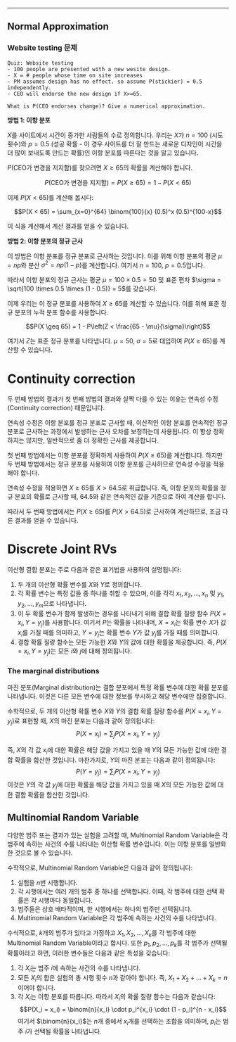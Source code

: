 
---
## **Normal Approximation**
### Website testing 문제
```
Quiz: Website testing
- 100 people are presented with a new wesite design.
- X = # people whose time on site increases
- PM assumes design has no effect. so assume P(stickier) = 0.5 independently.
- CEO will endorse the new design if X>=65.

What is P(CEO endorses change)? Give a numerical approximation.
```
**방법 1: 이항 분포**

$X$를 사이트에서 시간이 증가한 사람들의 수로 정의합니다. 우리는 $X$가 $n=100$ (시도 횟수)와 $p=0.5$ (성공 확률 - 이 경우 사이트를 더 잘 만드는 새로운 디자인이 시간을 더 많이 보내도록 만드는 확률)인 이항 분포를 따른다는 것을 알고 있습니다.

$P(\text{CEO가 변경을 지지함})$를 찾으려면 $X \geq 65$의 확률을 계산해야 합니다.

$$P(\text{CEO가 변경을 지지함}) = P(X \geq 65) = 1 - P(X < 65)$$

이제 $P(X < 65)$를 계산해 봅시다:

$$P(X < 65) = \sum_{x=0}^{64} \binom{100}{x} (0.5)^x (0.5)^{100-x}$$

이 식을 계산해서 계산 결과를 얻을 수 있습니다.

**방법 2: 이항 분포의 정규 근사**

이 방법은 이항 분포를 정규 분포로 근사하는 것입니다. 이를 위해 이항 분포의 평균 $\mu = np$와 분산 $\sigma^2 = np(1-p)$를 계산합니다. 여기서 $n=100$, $p=0.5$입니다.

따라서 이항 분포의 정규 근사는 평균 $\mu = 100 \times 0.5 = 50$ 및 표준 편차 $\sigma = \sqrt{100 \times 0.5 \times (1 - 0.5)} = 5$를 갖습니다.

이제 우리는 이 정규 분포를 사용하여 $X \geq 65$를 계산할 수 있습니다. 이를 위해 표준 정규 분포의 누적 분포 함수를 사용합니다.

$$P(X \geq 65) = 1 - P\left(Z < \frac{65 - \mu}{\sigma}\right)$$

여기서 $Z$는 표준 정규 분포를 나타냅니다. $\mu = 50$, $\sigma = 5$로 대입하여 $P(X \geq 65)$를 계산할 수 있습니다.

# Continuity correction
두 번째 방법의 결과가 첫 번째 방법의 결과와 살짝 다를 수 있는 이유는 연속성 수정(Continuity correction) 때문입니다.

연속성 수정은 이항 분포를 정규 분포로 근사할 때, 이산적인 이항 분포를 연속적인 정규 분포로 근사하는 과정에서 발생하는 근사 오차를 보정하는데 사용됩니다. 이 항상 정확하지는 않지만, 일반적으로 좀 더 정확한 근사를 제공합니다.

첫 번째 방법에서는 이항 분포를 정확하게 사용하여 $P(X \geq 65)$를 계산합니다. 하지만 두 번째 방법에서는 정규 분포를 사용하여 이항 분포를 근사하므로 연속성 수정을 적용해야 합니다. 

연속성 수정을 적용하면 $X \geq 65$를 $X > 64.5$로 취급합니다. 즉, 이항 분포의 확률을 정규 분포의 확률로 근사할 때, 64.5와 같은 연속적인 값을 기준으로 하여 계산을 합니다.

따라서 두 번째 방법에서는 $P(X \geq 65)$를 $P(X > 64.5)$로 근사하여 계산하므로, 조금 다른 결과를 얻을 수 있습니다.

# Discrete Joint RVs
이산형 결합 분포는 주로 다음과 같은 표기법을 사용하여 설명됩니다:

1. 두 개의 이산형 확률 변수를 $X$와 $Y$로 정의합니다.
2. 각 확률 변수는 특정 값들 중 하나를 취할 수 있으며, 이를 각각 $x_1, x_2, ..., x_n$ 및 $y_1, y_2, ..., y_m$으로 나타냅니다.
3. 이 두 확률 변수가 함께 발생하는 경우를 나타내기 위해 결합 확률 질량 함수 $P(X=x_i, Y=y_j)$를 사용합니다. 여기서 $P$는 확률을 나타내며, $X=x_i$는 확률 변수 $X$가 값 $x_i$를 가질 때를 의미하고, $Y=y_j$는 확률 변수 $Y$가 값 $y_j$를 가질 때를 의미합니다.
4. 결합 확률 질량 함수는 모든 가능한 $X$와 $Y$의 값에 대한 확률을 제공합니다. 즉, $P(X=x_i, Y=y_j)$는 모든 $i$와 $j$에 대해 정의됩니다.

### **The marginal distributions**
마진 분포(Marginal distribution)는 결합 분포에서 특정 확률 변수에 대한 확률 분포를 나타냅니다. 이것은 다른 모든 변수에 대한 정보를 무시하고 해당 변수에만 집중합니다. 

수학적으로, 두 개의 이산형 확률 변수 $X$와 $Y$의 결합 확률 질량 함수를 $P(X=x_i, Y=y_j)$로 표현할 때, $X$의 마진 분포는 다음과 같이 정의됩니다:
$$P(X=x_i) = \sum_{j} P(X=x_i, Y=y_j)$$

즉, $X$의 각 값 $x_i$에 대한 확률은 해당 값을 가지고 있을 때 $Y$의 모든 가능한 값에 대한 결합 확률을 합산한 것입니다. 마찬가지로, $Y$의 마진 분포는 다음과 같이 정의됩니다:
$$P(Y=y_j) = \sum_{i} P(X=x_i, Y=y_j)$$
이것은 $Y$의 각 값 $y_j$에 대한 확률을 해당 값을 가지고 있을 때 $X$의 모든 가능한 값에 대한 결합 확률을 합산한 것입니다.

## Multinomial Random Variable
다양한 범주 또는 결과가 있는 실험을 고려할 때, Multinomial Random Variable은 각 범주에 속하는 사건의 수를 나타내는 이산형 확률 변수입니다. 이는 이항 분포를 일반화한 것으로 볼 수 있습니다.

수학적으로, Multinomial Random Variable은 다음과 같이 정의됩니다:

1. 실험을 $n$번 시행합니다.
2. 각 시행에서는 여러 개의 범주 중 하나를 선택합니다. 이때, 각 범주에 대한 선택 확률은 각 시행마다 동일합니다.
3. 범주들은 상호 배타적이며, 한 시행에서는 하나의 범주만 선택됩니다.
4. Multinomial Random Variable은 각 범주에 속하는 사건의 수를 나타냅니다.

수식적으로, $k$개의 범주가 있다고 가정하고 $X_1, X_2, ..., X_k$를 각 범주에 대한 Multinomial Random Variable이라고 합시다. 또한 $p_1, p_2, ..., p_k$를 각 범주가 선택될 확률이라고 하면, 이러한 변수들은 다음과 같은 특성을 갖습니다:

1. 각 $X_i$는 범주 $i$에 속하는 사건의 수를 나타냅니다.
2. 모든 $X_i$의 합은 실험의 총 시행 횟수 $n$과 같아야 합니다. 즉, $X_1 + X_2 + ... + X_k = n$이어야 합니다.
3. 각 $X_i$는 이항 분포를 따릅니다. 따라서 $X_i$의 확률 질량 함수는 다음과 같습니다:
$$P(X_i = x_i) = \binom{n}{x_i} \cdot p_i^{x_i} \cdot (1 - p_i)^{n - x_i}$$
여기서 $\binom{n}{x_i}$는 $n$개 중에서 $x_i$개를 선택하는 조합을 의미하며, $p_i$는 범주 $i$가 선택될 확률을 나타냅니다.
